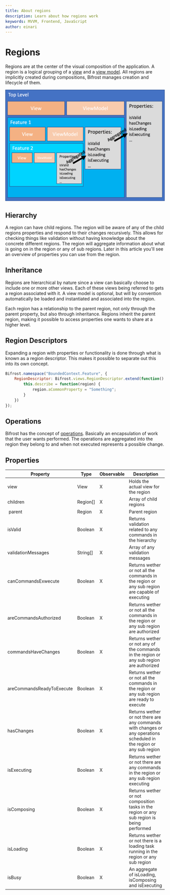 ```yaml
---
title: About regions
description: Learn about how regions work
keywords: MVVM, Frontend, JavaScript
author: einari
---
```


# Regions

Regions are at the center of the visual composition of the application.
A region is a logical grouping of a [view](views.md) and a [view model](view_models.md).
All regions are implicitly created during compositions, Bifrost manages creation and
lifecycle of them.

![Region Overview](images/region_overview.png)

## Hierarchy

A region can have child regions. The region will be aware of any of the child
regions properties and respond to their changes recursively. This allows for checking
things like validation without having knowledge about the concrete different regions.
The region will aggregate information about what is going on in the region or any of
sub regions. Later in this article you'll see an overview of properties you can use
from the region.

## Inheritance

Regions are hierarchical by nature since a view can basically choose to include one or
more other views. Each of these views being referred to gets a region associated with it.
A view model is optional, but will by convention automatically be loaded and instantiated
and associated into the region.

Each region has a relationship to the parent region, not only through the parent property,
but also through inheritance. Regions inherit the parent region, making it possible to
access properties one wants to share at a higher level.

## Region Descriptors

Expanding a region with properties or functionality is done through what is known as a
region descriptor. This makes it possible to separate out this into its own concept.

```javascript
Bifrost.namespace("BoundedContext.Feature", {
    RegionDescriptor: Bifrost.views.RegionDescriptor.extend(function() {
        this.describe = function(region) {
            region.aCommonProperty = "Something";
        }
    })
});
```

## Operations

Bifrost has the concept of [operations](Interaction/operations.md). Basically an encapsulation
of work that the user wants performed. The operations are aggregated into the region they belong
to and when not executed represents a possible change.


## Properties

| Property                  | Type     | Observable | Description |
| ------------------------- | -------- | ---------- | ----------- |
| view                      | View     | X          | Holds the actual view for the region |
| children                  | Region[] | X          | Array of child regions |
| parent                    | Region   | X          | Parent region |
| isValid                   | Boolean  | X          | Returns validation related to any commands in the hierarchy |
| validationMessages        | String[] | X          | Array of any validation messages|
| canCommandsExwecute       | Boolean  | X          | Returns wether or not all the commands in the region or any sub region are capable of executing |
| areCommandsAuthorized     | Boolean  | X          | Returns wether or not all the commands in the region or any sub region are authorized |
| commandsHaveChanges       | Boolean  | X          | Returns wether or not any of the commands in the region or any sub region are authorized |
| areCommandsReadyToExecute | Boolean  | X          | Returns wether or not all the commands in the region or any sub region are ready to execute |
| hasChanges                | Boolean  | X          | Returns wether or not there are any commands with changes or any operations scheduled in the region or any sub region |
| isExecuting               | Boolean  | X          | Returns wether or not there are any commands in the region or any sub region executing |
| isComposing               | Boolean  | X          | Returns wether or not composition tasks in the region or any sub region is being performed |
| isLoading                 | Boolean  | X          | Returns wether or not there is a loading task running in the region or any sub region |
| isBusy                    | Boolean  | X          | An aggregate of isLoading, isComposing and isExecuting |
